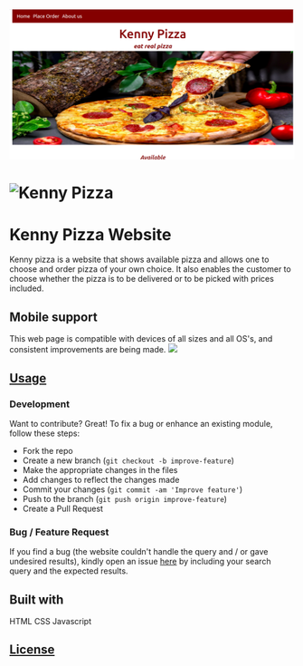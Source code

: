 <img src="images/screenshot.png" href="https://kiptoo-097.github.io/Kenny-pizza/">

# ![Kenny Pizza](https://kiptoo-097.github.io/Kenny-pizza/)
# Kenny Pizza Website
Kenny pizza is a website that shows available pizza and allows one to choose and order pizza of your own choice. It also
enables the customer to choose whether the pizza is to be delivered or to be picked with prices included.
## Mobile support
This web page is compatible with devices of all sizes and all OS's, and consistent improvements are being made.
![](  https://kiptoo-097.github.io/Delani-studio)
## [Usage](https://kiptoo-097.github.io/Kenny-pizza/) 
### Development
Want to contribute? Great!
To fix a bug or enhance an existing module, follow these steps:
- Fork the repo
- Create a new branch (`git checkout -b improve-feature`)
- Make the appropriate changes in the files
- Add changes to reflect the changes made
- Commit your changes (`git commit -am 'Improve feature'`)
- Push to the branch (`git push origin improve-feature`)
- Create a Pull Request 
### Bug / Feature Request
If you find a bug (the website couldn't handle the query and / or gave undesired results), kindly open an issue [here](https://kiptoo-097.github.io/Kenny-pizza/) by including your search query and the expected results.
## Built with 
HTML
CSS
Javascript
## [License]( https://kiptoo-097.github.io/Kenny-pizza/LICENSE.md)
